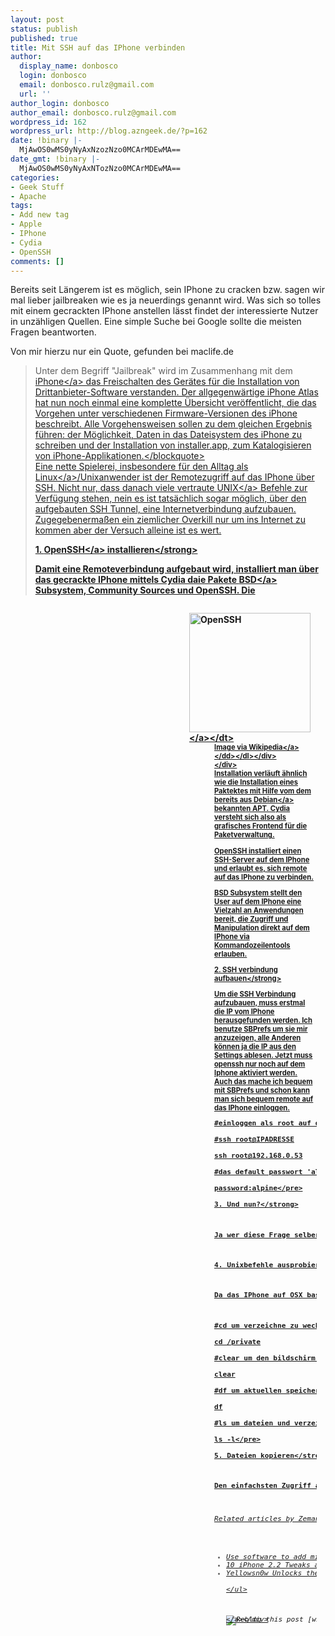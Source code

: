 ```yaml
---
layout: post
status: publish
published: true
title: Mit SSH auf das IPhone verbinden
author:
  display_name: donbosco
  login: donbosco
  email: donbosco.rulz@gmail.com
  url: ''
author_login: donbosco
author_email: donbosco.rulz@gmail.com
wordpress_id: 162
wordpress_url: http://blog.azngeek.de/?p=162
date: !binary |-
  MjAwOS0wMS0yNyAxNzozNzo0MCArMDEwMA==
date_gmt: !binary |-
  MjAwOS0wMS0yNyAxNTozNzo0MCArMDEwMA==
categories:
- Geek Stuff
- Apache
tags:
- Add new tag
- Apple
- IPhone
- Cydia
- OpenSSH
comments: []
---
```

<p>Bereits seit L&auml;ngerem ist es m&ouml;glich, sein IPhone zu cracken bzw. sagen wir mal lieber jailbreaken wie es ja neuerdings genannt wird. Was sich so tolles mit einem gecrackten IPhone anstellen l&auml;sst findet der interessierte Nutzer in unz&auml;hligen Quellen. Eine simple Suche bei Google sollte die meisten Fragen beantworten.</p>
<p>Von mir hierzu nur ein Quote, gefunden bei maclife.de</p>
<blockquote><p>Unter dem Begriff "Jailbreak" wird im Zusammenhang mit dem <a class="zem_slink" title="iPhone" rel="homepage" href="http:&#47;&#47;www.apple.com&#47;iphone">iPhone<&#47;a> das Freischalten des Ger&auml;tes f&uuml;r die Installation von Drittanbieter-Software verstanden. Der allgegenw&auml;rtige iPhone Atlas hat nun noch einmal eine komplette &Uuml;bersicht ver&ouml;ffentlicht, die das Vorgehen unter verschiedenen Firmware-Versionen des iPhone beschreibt. Alle Vorgehensweisen sollen zu dem gleichen Ergebnis f&uuml;hren: der M&ouml;glichkeit, Daten in das Dateisystem des iPhone zu schreiben und der Installation von installer.app, zum Katalogisieren von iPhone-Applikationen.<&#47;blockquote><br />
Eine nette Spielerei, insbesondere f&uuml;r den Alltag als <a class="zem_slink" title="Linux" rel="wikipedia" href="http:&#47;&#47;en.wikipedia.org&#47;wiki&#47;Linux">Linux<&#47;a>&#47;Unixanwender ist der Remotezugriff auf das IPhone &uuml;ber SSH. Nicht nur, dass danach viele vertraute <a class="zem_slink" title="Unix" rel="wikipedia" href="http:&#47;&#47;en.wikipedia.org&#47;wiki&#47;Unix">UNIX<&#47;a> Befehle zur Verf&uuml;gung stehen, nein es ist tats&auml;chlich sogar m&ouml;glich, &uuml;ber den aufgebauten SSH Tunnel, eine Internetverbindung aufzubauen. Zugegebenerma&szlig;en ein ziemlicher Overkill nur um ins Internet zu kommen aber der Versuch alleine ist es wert.</p>
<p><strong>1. <a class="zem_slink" title="OpenSSH" rel="homepage" href="http:&#47;&#47;www.openssh.com">OpenSSH<&#47;a> installieren<&#47;strong></p>
<p>Damit eine Remoteverbindung aufgebaut wird, installiert man &uuml;ber das gecrackte IPhone mittels Cydia daie Pakete <a class="zem_slink" title="Berkeley Software Distribution" rel="wikipedia" href="http:&#47;&#47;en.wikipedia.org&#47;wiki&#47;Berkeley_Software_Distribution">BSD<&#47;a> Subsystem, Community Sources und OpenSSH. Die</p>
<div class="zemanta-img zemanta-action-dragged">
<div>
<dl class="wp-caption alignright" style="margin: 1em; float: right; display: block; width: 204px;">
<dt class="wp-caption-dt"><a href="http:&#47;&#47;en.wikipedia.org&#47;wiki&#47;Image:OpenSSH_logo.png"><img title="OpenSSH" src="http:&#47;&#47;upload.wikimedia.org&#47;wikipedia&#47;en&#47;6&#47;65&#47;OpenSSH_logo.png" alt="OpenSSH" width="194" height="191" &#47;><&#47;a><&#47;dt>
<dd class="wp-caption-dd zemanta-img-attribution" style="font-size: 0.8em;">Image via <a href="http:&#47;&#47;en.wikipedia.org&#47;wiki&#47;Image:OpenSSH_logo.png">Wikipedia<&#47;a><&#47;dd><&#47;dl><&#47;div><br />
<&#47;div><br />
Installation verl&auml;uft &auml;hnlich wie die Installation eines Paktektes mit Hilfe vom dem bereits aus <a class="zem_slink" title="Debian" rel="homepage" href="http:&#47;&#47;www.debian.org&#47;">Debian<&#47;a> bekannten APT. Cydia versteht sich also als grafisches Frontend f&uuml;r die Paketverwaltung.</p>
<p>OpenSSH installiert einen SSH-Server auf dem IPhone und erlaubt es, sich remote auf das IPhone zu verbinden.</p>
<p>BSD Subsystem stellt den User auf dem IPhone eine Vielzahl an Anwendungen bereit, die Zugriff und Manipulation direkt auf dem IPhone via Kommandozeilentools erlauben.</p>
<p><strong>2. SSH verbindung aufbauen<&#47;strong></p>
<p>Um die SSH Verbindung aufzubauen, muss erstmal die IP vom IPhone herausgefunden werden. Ich benutze SBPrefs um sie mir anzuzeigen, alle Anderen k&ouml;nnen ja die IP aus den Settings ablesen. Jetzt muss openssh nur noch auf dem Iphone aktiviert werden. Auch das mache ich bequem mit SBPrefs und schon kann man sich bequem remote auf das IPhone einloggen.</p>
<pre lang="bash">#einloggen als root auf das iphone<br />
#ssh root@IPADRESSE<br />
ssh root@192.168.0.53<br />
#das default passwort 'alpine' eingeben<br />
password:alpine<&#47;pre><br />
<strong>3. Und nun?<&#47;strong></p>
<p>Ja wer diese Frage selber nicht beantworten kann sollte sich schnellstm&ouml;glich wieder ausloggen, denn ihr befindet euch mit root-Rechten auf dem IPhone. Und damit l&auml;sst sich nicht nur allerhand tolles Zeug anstellen sondern auch ziemlich viel kaputt machen, alle Anderen k&ouml;nnen nun zum Beispiel:</p>
<p><strong>4. Unixbefehle ausprobieren<&#47;strong></p>
<p>Da das IPhone auf OSX basiert und OSX wiederum auf Darwin und Darwin ein UNIX Derivat ist, lassen sich auch zumindest die &uuml;blichen UNIX&#47;Linux Befehle ausf&uuml;hren.</p>
<pre lang="bash">#cd um verzeichne zu wechseln<br />
cd &#47;private<br />
#clear um den bildschirm zu leeren<br />
clear<br />
#df um aktuellen speicherverbrauch auf der platte anzuzeigen<br />
df<br />
#ls um dateien und verzeichnisse aufzulisten<br />
ls -l<&#47;pre><br />
<strong>5. Dateien kopieren<&#47;strong></p>
<p>Den einfachsten Zugriff auf das IPhone bekommt man mit einem <a class="zem_slink" title="SSH file transfer protocol" rel="wikipedia" href="http:&#47;&#47;en.wikipedia.org&#47;wiki&#47;SSH_file_transfer_protocol">SFTP<&#47;a> Client. Unter <a class="zem_slink" title="Windows" rel="homepage" href="http:&#47;&#47;www.microsoft.com&#47;WINDOWS">Windows<&#47;a> ist das <a class="zem_slink" title="WinSCP" rel="homepage" href="http:&#47;&#47;winscp.net&#47;">WinSCP<&#47;a>, Linux- und Unixbenutzer benutzen einfach eins der mitgelieferten Clients. Ich benutze Nautilus. Es l&auml;sst sich auch dank root-Reche auch ganz bequem Verzeichnisse und Dateien anlegen.</p>
<h6 class="zemanta-related-title" style="font-size: 1em;">Related articles by Zemanta<&#47;h6></p>
<ul class="zemanta-article-ul">
<li class="zemanta-article-ul-li"><a href="http:&#47;&#47;en.onsoftware.com&#47;use-software-to-add-missing-functions-to-your-iphone&#47;">Use software to add missing functions to your iPhone<&#47;a><&#47;li>
<li class="zemanta-article-ul-li"><a href="http:&#47;&#47;ouriel.typepad.com&#47;myblog&#47;2008&#47;12&#47;iphone-22-tweak.html">10 iPhone 2.2 Tweaks and hacks<&#47;a><&#47;li>
<li class="zemanta-article-ul-li"><a href="http:&#47;&#47;lifehacker.com&#47;5121913&#47;yellowsn0w-unlocks-the-iphone-3g-for-some">Yellowsn0w Unlocks the iPhone 3G (for Some) [IPhone]<&#47;a><&#47;li><br />
<&#47;ul></p>
<div class="zemanta-pixie" style="margin-top: 10px; height: 15px;"><a class="zemanta-pixie-a" title="Zemified by Zemanta" href="http:&#47;&#47;reblog.zemanta.com&#47;zemified&#47;d61dc7e5-ea9a-41b3-8eca-c70fc58129d7&#47;"><img class="zemanta-pixie-img" style="border: medium none; float: right;" src="http:&#47;&#47;img.zemanta.com&#47;reblog_e.png?x-id=d61dc7e5-ea9a-41b3-8eca-c70fc58129d7" alt="Reblog this post [with Zemanta]" &#47;><&#47;a><&#47;div></p>
